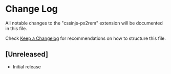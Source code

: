 # Change Log

All notable changes to the "cssinjs-px2rem" extension will be documented in this file.

Check [Keep a Changelog](http://keepachangelog.com/) for recommendations on how to structure this file.

## [Unreleased]

- Initial release